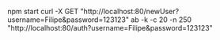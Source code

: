 npm start
curl -X GET "http://localhost:80/newUser?username=Filipe&password=123123"
ab -k -c 20 -n 250 "http://localhost:80/auth?username=Filipe&password=123123"